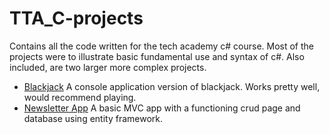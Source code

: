 # TTA_C-projects
Contains all the code written for the tech academy c# course. Most of the projects were to illustrate basic fundamental use and syntax of c#. Also included, are two larger
more complex projects.

* [Blackjack](https://github.com/djkalb/TTA_C-projects/tree/master/blackjack)
A console application version of blackjack. Works pretty well, would recommend playing.
* [Newsletter App](https://github.com/djkalb/TTA_C-projects/tree/master/NewsletterAppMVC)
A basic MVC app with a functioning crud page and database using entity framework.


